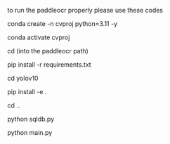to run the paddleocr properly please use these codes

conda create -n cvproj python=3.11 -y

conda activate cvproj

cd (into the paddleocr path)

pip install -r requirements.txt

cd yolov10

pip install -e .

cd ..

python sqldb.py

python main.py